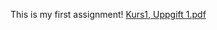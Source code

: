  This is my first assignment! [Kurs1, Uppgift 1.pdf](https://github.com/Kassem2000/uppgift1/files/15304206/Kurs1.Uppgift.1.pdf)
